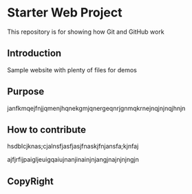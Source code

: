 # Starter Web Project

This repository is for showing how Git and GitHub work

## Introduction

Sample website with plenty of files for demos

## Purpose

janfkmqejfnjjqmenjhqnekgmjqnergeqnrjgnmqkrnejnqjnjnqjhnjn

## How to contribute

hsdblcjknas;cjalnsfjasfjasjfnaskjfnjansfa;kjnfaj


ajfjrfijpaigljeuigqaiujnanjinainjnjangjnajnjnjngjn

## CopyRight
